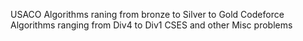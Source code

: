 USACO Algorithms raning from bronze to Silver to Gold
Codeforce Algorithms ranging from Div4 to Div1
CSES and other Misc problems
